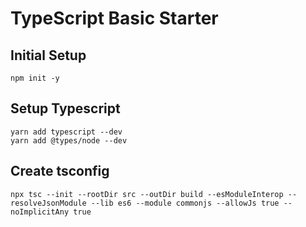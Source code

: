 # TypeScript Basic Starter
## Initial Setup
```
npm init -y
```

## Setup Typescript
```
yarn add typescript --dev
yarn add @types/node --dev
```

## Create tsconfig
```
npx tsc --init --rootDir src --outDir build --esModuleInterop --resolveJsonModule --lib es6 --module commonjs --allowJs true --noImplicitAny true
```